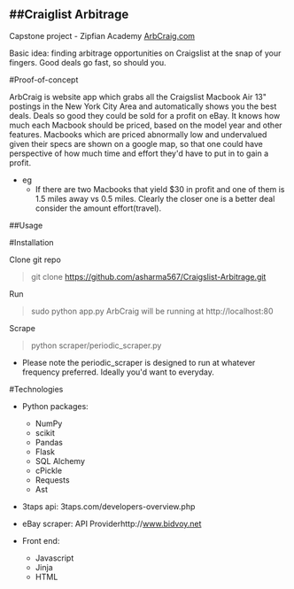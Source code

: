 ##Craiglist Arbitrage
------------------
Capstone project - Zipfian Academy
[ArbCraig.com](https://www.arbcraig.com)

Basic idea: finding arbitrage opportunities on Craigslist at the snap of your fingers. Good deals go fast, so should you.

#Proof-of-concept

ArbCraig is website app which grabs all the Craigslist Macbook Air 13" postings in the New York City Area and automatically shows you the best deals. Deals so good they could be sold for a profit on eBay. It knows how much each Macbook should be priced, based on the model year and other features. Macbooks which are priced abnormally low and undervalued given their specs are shown on a google map, so that one could have perspective of how much time and effort they'd have to put in to gain a profit.


* eg
	* If there are two Macbooks that yield $30 in profit and one of them is 1.5 miles away vs 0.5 miles. Clearly the closer one is a better deal consider the amount effort(travel).

##Usage

#Installation

Clone git repo
> git clone https://github.com/asharma567/Craigslist-Arbitrage.git

Run

> sudo python app.py
ArbCraig will be running at http://localhost:80

Scrape

> python scraper/periodic_scraper.py

* Please note the periodic_scraper is designed to run at whatever frequency preferred. Ideally you'd want to everyday.

#Technologies

* Python packages:

	* NumPy
	* scikit
	* Pandas
	* Flask
	* SQL Alchemy
	* cPickle
	* Requests
	* Ast

* 3taps api: 3taps.com/developers-overview.php
* eBay scraper: API Providerhttp://www.bidvoy.net

* Front end:

	* Javascript
	* Jinja
	* HTML

